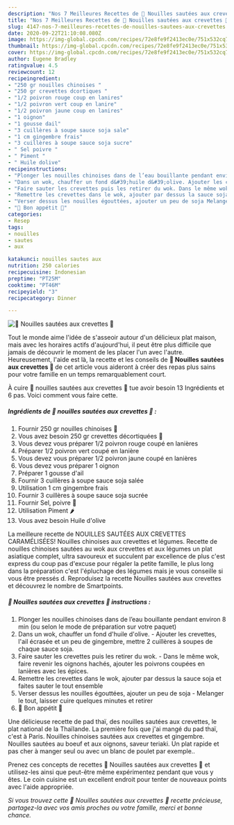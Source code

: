 ```yaml
---
description: "Nos 7 Meilleures Recettes de 🍜 Nouilles sautées aux crevettes 🦐"
title: "Nos 7 Meilleures Recettes de 🍜 Nouilles sautées aux crevettes 🦐"
slug: 4147-nos-7-meilleures-recettes-de-nouilles-sautees-aux-crevettes
date: 2020-09-22T21:10:08.080Z
image: https://img-global.cpcdn.com/recipes/72e8fe9f2413ec0e/751x532cq70/🍜-nouilles-sautees-aux-crevettes-🦐-photo-principale-de-la-recette.jpg
thumbnail: https://img-global.cpcdn.com/recipes/72e8fe9f2413ec0e/751x532cq70/🍜-nouilles-sautees-aux-crevettes-🦐-photo-principale-de-la-recette.jpg
cover: https://img-global.cpcdn.com/recipes/72e8fe9f2413ec0e/751x532cq70/🍜-nouilles-sautees-aux-crevettes-🦐-photo-principale-de-la-recette.jpg
author: Eugene Bradley
ratingvalue: 4.5
reviewcount: 12
recipeingredient:
- "250 gr nouilles chinoises "
- "250 gr crevettes dcortiques "
- "1/2 poivron rouge coup en lanires"
- "1/2 poivron vert coup en lanire"
- "1/2 poivron jaune coup en lanires"
- "1 oignon"
- "1 gousse dail"
- "3 cuillères à soupe sauce soja sale"
- "1 cm gingembre frais"
- "3 cuillères à soupe sauce soja sucre"
- " Sel poivre "
- " Piment "
- " Huile dolive"
recipeinstructions:
- "Plonger les nouilles chinoises dans de l’eau bouillante pendant environ 8 min (ou selon le mode de préparation sur votre paquet)"
- "Dans un wok, chauffer un fond d&#39;huile d&#39;olive. Ajouter les crevettes, l&#39;ail écrasée et un peu de gingembre, mettre 2 cuillères à soupes de chaque sauce soja."
- "Faire sauter les crevettes puis les retirer du wok. Dans le même wok, faire revenir les oignons hachés, ajouter les poivrons coupées en lanières avec les épices."
- "Remettre les crevettes dans le wok, ajouter par dessus la sauce soja et faites sauter le tout ensemble"
- "Verser dessus les nouilles égouttées, ajouter un peu de soja Melanger le tout, laisser cuire quelques minutes et retirer"
- "🍴 Bon appétit 🍴"
categories:
- Resep
tags:
- nouilles
- sautes
- aux

katakunci: nouilles sautes aux 
nutrition: 250 calories
recipecuisine: Indonesian
preptime: "PT25M"
cooktime: "PT46M"
recipeyield: "3"
recipecategory: Dinner

---
```



![🍜 Nouilles sautées aux crevettes 🦐](https://img-global.cpcdn.com/recipes/72e8fe9f2413ec0e/751x532cq70/🍜-nouilles-sautees-aux-crevettes-🦐-photo-principale-de-la-recette.jpg)

Tout le monde aime l'idée de s'asseoir autour d'un délicieux plat maison, mais avec les horaires actifs d'aujourd'hui, il peut être plus difficile que jamais de découvrir le moment de les placer l'un avec l'autre. Heureusement, l'aide est là, la recette et les conseils de <strong> 🍜 Nouilles sautées aux crevettes 🦐 </strong> de cet article vous aideront à créer des repas plus sains pour votre famille en un temps remarquablement court.

<!--inarticleads1-->

À cuire 🍜 nouilles sautées aux crevettes 🦐 tue avoir besoin 13 Ingrédients et 6 pas. Voici comment vous faire cette.

##### Ingrédients de 🍜 nouilles sautées aux crevettes 🦐 :

1. Fournir 250 gr nouilles chinoises 🍜
1. Vous avez besoin 250 gr crevettes décortiquées 🦐
1. Vous devez vous préparer 1/2 poivron rouge coupé en lanières
1. Préparer 1/2 poivron vert coupé en lanière
1. Vous devez vous préparer 1/2 poivron jaune coupé en lanières
1. Vous devez vous préparer 1 oignon
1. Préparer 1 gousse d&#39;ail
1. Fournir 3 cuillères à soupe sauce soja salée
1. Utilisation 1 cm gingembre frais
1. Fournir 3 cuillères à soupe sauce soja sucrée
1. Fournir  Sel, poivre 🧂
1. Utilisation  Piment 🌶️
1. Vous avez besoin  Huile d&#39;olive


La meilleure recette de NOUILLES SAUTÉES AUX CREVETTES CARAMÉLISÉES! Nouilles chinoises aux crevettes et légumes. Recette de nouilles chinoises sautées au wok aux crevettes et aux légumes un plat asiatique complet, ultra savoureux et succulent par excellence de plus c&#39;est express du coup pas d&#39;excuse pour régaler la petite famille, le plus long dans la préparation c&#39;est l&#39;épluchage des légumes mais je vous conseille si vous être pressés d. Reproduisez la recette Nouilles sautées aux crevettes et découvrez le nombre de Smartpoints. 

<!--inarticleads2-->

##### 🍜 Nouilles sautées aux crevettes 🦐 instructions :

1. Plonger les nouilles chinoises dans de l’eau bouillante pendant environ 8 min (ou selon le mode de préparation sur votre paquet)
1. Dans un wok, chauffer un fond d&#39;huile d&#39;olive. - Ajouter les crevettes, l&#39;ail écrasée et un peu de gingembre, mettre 2 cuillères à soupes de chaque sauce soja.
1. Faire sauter les crevettes puis les retirer du wok. - Dans le même wok, faire revenir les oignons hachés, ajouter les poivrons coupées en lanières avec les épices.
1. Remettre les crevettes dans le wok, ajouter par dessus la sauce soja et faites sauter le tout ensemble
1. Verser dessus les nouilles égouttées, ajouter un peu de soja - Melanger le tout, laisser cuire quelques minutes et retirer
1. 🍴 Bon appétit 🍴


Une délicieuse recette de pad thaï, des nouilles sautées aux crevettes, le plat national de la Thaïlande. La première fois que j&#39;ai mangé du pad thaï, c&#39;est à Paris. Nouilles chinoises sautées aux crevettes et gingembre. Nouilles sautées au boeuf et aux oignons, saveur teriaki. Un plat rapide et pas cher à manger seul ou avec un blanc de poulet par exemple.. 

<!--inarticleads1-->

<p>
Prenez ces concepts de recettes 🍜 Nouilles sautées aux crevettes 🦐 et utilisez-les ainsi que peut-être même expérimentez pendant que vous y êtes. Le coin cuisine est un excellent endroit pour tenter de nouveaux points avec l'aide appropriée.
</p>

<p>
<i>Si vous trouvez cette 🍜 Nouilles sautées aux crevettes 🦐 recette précieuse, partagez-la avec vos amis proches ou votre famille, merci et bonne chance.</i>
</p>
